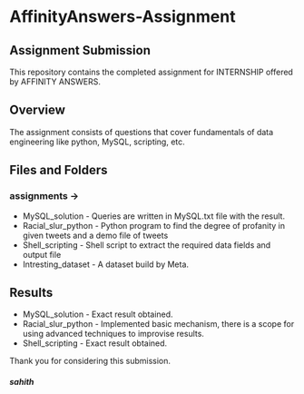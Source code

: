 ﻿# AffinityAnswers-Assignment
## Assignment Submission
This repository contains the completed assignment for INTERNSHIP offered by AFFINITY ANSWERS.

## Overview
The assignment consists of questions that cover fundamentals of data engineering like python, MySQL, scripting, etc.

## Files and Folders
### assignments ->
* MySQL_solution - Queries are written in MySQL.txt file with the result.
* Racial_slur_python - Python program to find the degree of profanity in given tweets and a demo file of tweets
* Shell_scripting - Shell script to extract the required data fields and output file
* Intresting_dataset - A dataset build by Meta.

## Results
* MySQL_solution - Exact result obtained.
* Racial_slur_python - Implemented basic mechanism, there is a scope for using advanced techniques to improvise results.
* Shell_scripting - Exact result obtained.


Thank you for considering this submission.
##### sahith
